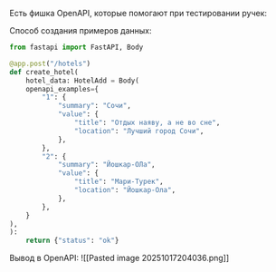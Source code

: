 Есть фишка OpenAPI, которые помогают при тестировании ручек:

Способ создания примеров данных:
```python
from fastapi import FastAPI, Body

@app.post("/hotels")
def create_hotel(
	hotel_data: HotelAdd = Body(  
    openapi_examples={  
        "1": {  
            "summary": "Сочи",  
            "value": {  
                "title": "Отдых наяву, а не во сне",  
                "location": "Лучший город Сочи",  
            },  
        },
		"2": {  
            "summary": "Йошкар-ОЛа",  
            "value": {  
                "title": "Мари-Турек",  
                "location": "Йошкар-Ола",  
            },  
        },
    }  
),
):
	return {"status": "ok"}
```

Вывод в OpenAPI:
![[Pasted image 20251017204036.png]]
